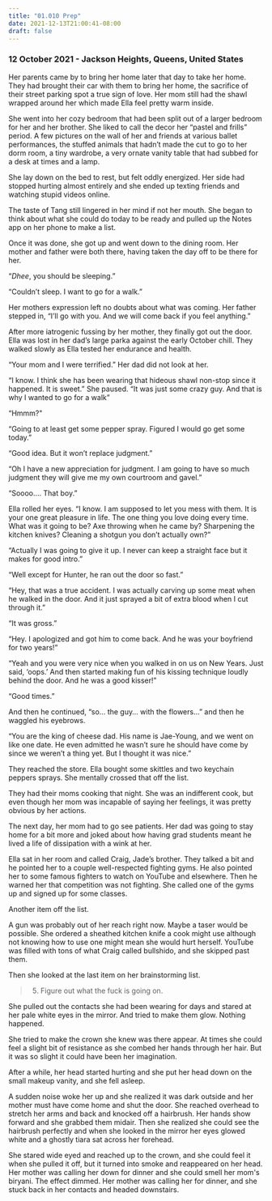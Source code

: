 ```yaml
---
title: "01.010 Prep"
date: 2021-12-13T21:00:41-08:00
draft: false
---
```

### 12 October 2021 - Jackson Heights, Queens, United States

Her parents came by to bring her home later that day to take her home. They had brought their car with them to bring her home, the sacrifice of their street parking spot a true sign of love. Her mom still had the shawl wrapped around her which made Ella feel pretty warm inside. 

She went into her cozy bedroom that had been split out of a larger bedroom for her and her brother. She liked to call the decor her “pastel and frills” period. A few pictures on the wall of her and friends at various ballet performances, the stuffed animals that hadn’t made the cut to go to her dorm room, a tiny wardrobe, a very ornate vanity table that had subbed for a desk at times and a lamp. 

She lay down on the bed to rest, but felt oddly energized. Her side had stopped hurting almost entirely and she ended up texting friends and watching stupid videos online. 

The taste of Tang still lingered in her mind if not her mouth. She began to think about what she could do today to be ready and pulled up the Notes app on her phone to make a list.

Once it was done, she got up and went down to the dining room. Her mother and father were both there, having taken the  day off to be there for her. 

“<i lang=“pa” title=“Daughter”>Dhee</i>, you should be sleeping.”

“Couldn’t sleep. I want to go for a walk.”

Her mothers expression left no doubts about what was coming. Her father stepped in, “I’ll go with you. And we will come back if you feel anything.”

After more iatrogenic fussing by her mother, they finally got out the door. Ella was lost in her dad’s large parka against the early October chill.  They walked slowly as Ella tested her endurance and health. 

“Your mom and I were terrified.” Her dad did not look at her.  

“I know. I think she has been wearing that hideous shawl non-stop since it happened. It is sweet.” She paused. “It was just some crazy guy. And that is why I wanted to go for a walk”

“Hmmm?"

“Going to at least get some pepper spray. Figured I would go get some today.”

“Good idea. But it won’t replace judgment.”

“Oh I have a new appreciation for judgment. I am going to have so much judgment they will give me my own courtroom and gavel.”

“Soooo…. That boy.”

Ella rolled her eyes. “I know. I am supposed to let you mess with them. It is your one great pleasure in life. The one thing you love doing every time. What was it going to be? Axe throwing when he came by? Sharpening the kitchen knives? Cleaning a shotgun you don’t actually own?”

“Actually I was going to give it up. I never can keep a straight face but it makes for good intro.”

“Well except for Hunter, he ran out the door so fast.”

“Hey, that was a true accident. I was actually carving up some meat when he walked in the door. And it just sprayed a bit of extra blood when I cut through it.”

“It was gross.”

“Hey. I apologized and got him to come back. And he was your boyfriend for two years!”

“Yeah and you were very nice when you walked in on us on New Years. Just said, ‘oops.’ And then started making fun of his kissing technique loudly behind the door. And he was a good kisser!” 

“Good times.”

And then he continued, “so… the guy… with the flowers…” and then he waggled his eyebrows. 

“You are the king of cheese dad. His name is Jae-Young, and we went on like one date. He even admitted he wasn’t sure he should have come by since we weren’t a thing yet. But I thought it was nice.”

They reached the store. Ella bought some skittles and two keychain peppers sprays. She mentally crossed that off the list. 

They had their moms cooking that night. She was an indifferent cook, but even though her mom was incapable of saying her feelings, it was pretty obvious by her actions.

The next day, her mom had to go see patients. Her dad was going to stay home for a bit more and joked about how having grad students meant he lived a life of dissipation with a wink at her. 

Ella sat in her room and called Craig, Jade’s brother. They talked a bit and he pointed her to a couple well-respected fighting gyms. He also pointed her to some famous fighters to watch on YouTube and elsewhere. Then he warned her that competition was not fighting. She called one of the gyms up and signed up for some classes. 

Another item off the list. 

A gun was probably out of her reach right now. Maybe a taser would be possible. She ordered a sheathed kitchen knife a cook might use although not knowing how to use one might mean she would hurt herself. YouTube was filled with tons of what Craig called bullshido, and she skipped past them. 

Then she looked at the last item on her brainstorming list. 

> 5. Figure out what the fuck is going on.

She pulled out the contacts she had been wearing for days and stared at her pale white eyes in the mirror. And tried to make them glow. Nothing happened. 

She tried to make the crown she knew was there appear. At times she could feel a slight bit of resistance as she combed her hands through her hair. But it was so slight it could have been her imagination. 

After a while, her head started hurting and she put her head down on the small makeup vanity, and she fell asleep.  

A sudden noise woke her up and she realized it was dark outside and her mother must have come home and shut the door. She reached overhead to stretch her arms and back and knocked off a hairbrush. Her hands show forward and she grabbed them midair. Then she realized she could see the hairbrush perfectly and when she looked in the mirror her eyes glowed white and a ghostly tiara sat across her forehead.  

She stared wide eyed and reached up to the crown, and she could feel it when she pulled it off, but it turned into smoke and reappeared on her head. Her mother was calling her down for dinner and she could smell her mom's biryani. The effect dimmed. Her mother was calling her for dinner, and she stuck back in her contacts and headed downstairs. 

